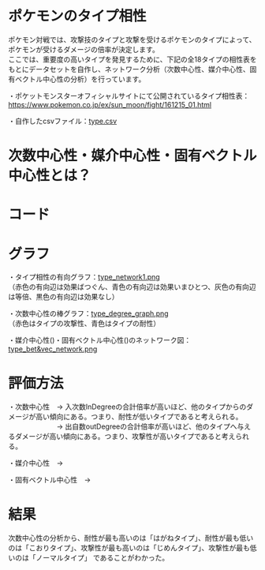 # ポケモンのタイプ相性
ポケモン対戦では、攻撃技のタイプと攻撃を受けるポケモンのタイプによって、ポケモンが受けるダメージの倍率が決定します。<br>
ここでは、重要度の高いタイプを発見するために、下記の全18タイプの相性表をもとにデータセットを自作し、ネットワーク分析（次数中心性、媒介中心性、固有ベクトル中心性の分析）を行っています。<br>

・ポケットモンスターオフィシャルサイトにて公開されているタイプ相性表：https://www.pokemon.co.jp/ex/sun_moon/fight/161215_01.html <br>

・自作したcsvファイル：[type.csv](type.csv/)

# 次数中心性・媒介中心性・固有ベクトル中心性とは？

# コード

# グラフ
・タイプ相性の有向グラフ：[type_network1.png](type_network1.png/) <br>
（赤色の有向辺は効果ばつぐん、青色の有向辺は効果いまひとつ、灰色の有向辺は等倍、黒色の有向辺は効果なし）<br>

・次数中心性の棒グラフ：[type_degree_graph.png](type_degree_graph.png/)<br>
（赤色はタイプの攻撃性、青色はタイプの耐性）<br>

・媒介中心性()・固有ベクトル中心性()のネットワーク図：[type_bet&vec_network.png](type_bet&vec_network.png/) <br>

# 評価方法
・次数中心性　→ 入次数InDegreeの合計倍率が高いほど、他のタイプからのダメージが高い傾向にある。つまり、耐性が低いタイプであると考えられる。<br>
　　　　　　　→ 出自数outDegreeの合計倍率が高いほど、他のタイプへ与えるダメージが高い傾向にある。つまり、攻撃性が高いタイプであると考えられる。

・媒介中心性　→

・固有ベクトル中心性　→

# 結果
次数中心性の分析から、耐性が最も高いのは「はがねタイプ」、耐性が最も低いのは「こおりタイプ」、攻撃性が最も高いのは「じめんタイプ」、攻撃性が最も低いのは「ノーマルタイプ」
であることがわかった。<br>



